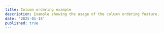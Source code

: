 ```yaml
---
title: Column ordering example
description: Example showing the usage of the column ordering feature.
date: '2025-01-14'
published: true
---
```


<script>
  import Datagrid from './datagrid.svelte'
</script>

<Datagrid />
